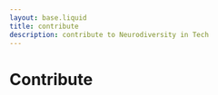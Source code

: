 ```yaml
---
layout: base.liquid
title: contribute
description: contribute to Neurodiversity in Tech
---
```


# Contribute

